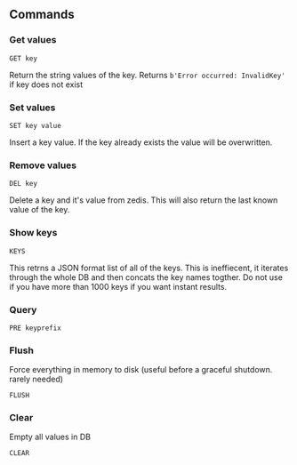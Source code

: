## Commands

### Get values

```
GET key
```

Return the string values of the key. Returns `b'Error occurred: InvalidKey'` if key does not exist

### Set values 

```
SET key value
```
Insert a key value. If the key already exists the value will be overwritten.

### Remove values

```
DEL key
```

Delete a key and it's value from zedis. This will also return the last known value of the key.

### Show keys

```
KEYS
```

This retrns a JSON format list of all of the keys. This is ineffiecent, it iterates through the whole DB and then concats the key names togther. Do not use if you have more than 1000 keys if you want instant results.

### Query

```
PRE keyprefix
```

### Flush

Force everything in memory to disk (useful before a graceful shutdown. rarely needed)

```
FLUSH
```

### Clear

Empty all values in DB

```
CLEAR
```